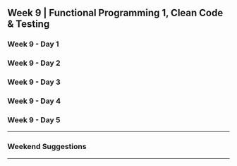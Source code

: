 ## Week 9 | Functional Programming 1, Clean Code & Testing

### Week 9  - Day 1

### Week 9  - Day 2

### Week 9  - Day 3

### Week 9  - Day 4

### Week 9  - Day 5

---

### Weekend Suggestions

---

